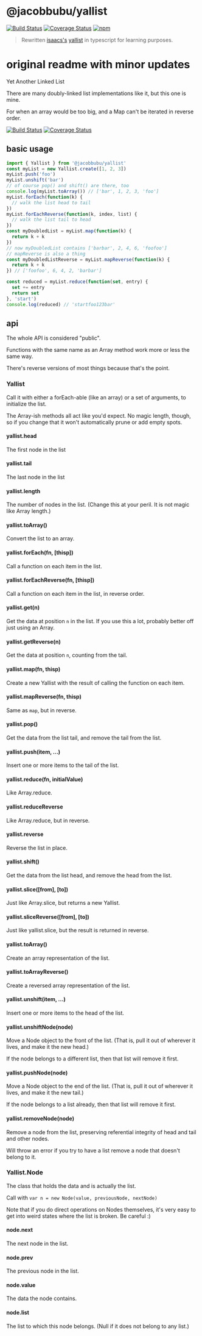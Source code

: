 # @jacobbubu/yallist

[![Build Status](https://travis-ci.org/jacobbubu/yallist.svg)](https://travis-ci.org/jacobbubu/yallist)
[![Coverage Status](https://coveralls.io/repos/github/jacobbubu/yallist/badge.svg)](https://coveralls.io/github/jacobbubu/yallist)
[![npm](https://img.shields.io/npm/v/@jacobbubu/yallist.svg)](https://www.npmjs.com/package/@jacobbubu/yallist/)

> Rewritten [isaacs's](http://blog.izs.me) [yallist](https://github.com/isaacs/yallist) in typescript for learning purposes.

# original readme with minor updates

Yet Another Linked List

There are many doubly-linked list implementations like it, but this
one is mine.

For when an array would be too big, and a Map can't be iterated in
reverse order.

[![Build Status](https://travis-ci.org/isaacs/yallist.svg?branch=master)](https://travis-ci.org/isaacs/yallist) [![Coverage Status](https://coveralls.io/repos/isaacs/yallist/badge.svg?service=github)](https://coveralls.io/github/isaacs/yallist)

## basic usage

```javascript
import { Yallist } from '@jacobbubu/yallist'
const myList = new Yallist.create([1, 2, 3])
myList.push('foo')
myList.unshift('bar')
// of course pop() and shift() are there, too
console.log(myList.toArray()) // ['bar', 1, 2, 3, 'foo']
myList.forEach(function(k) {
  // walk the list head to tail
})
myList.forEachReverse(function(k, index, list) {
  // walk the list tail to head
})
const myDoubledList = myList.map(function(k) {
  return k + k
})
// now myDoubledList contains ['barbar', 2, 4, 6, 'foofoo']
// mapReverse is also a thing
const myDoubledListReverse = myList.mapReverse(function(k) {
  return k + k
}) // ['foofoo', 6, 4, 2, 'barbar']

const reduced = myList.reduce(function(set, entry) {
  set += entry
  return set
}, 'start')
console.log(reduced) // 'startfoo123bar'
```

## api

The whole API is considered "public".

Functions with the same name as an Array method work more or less the
same way.

There's reverse versions of most things because that's the point.

### Yallist

Call it with either a forEach-able (like an array) or a set of
arguments, to initialize the list.

The Array-ish methods all act like you'd expect. No magic length,
though, so if you change that it won't automatically prune or add
empty spots.

#### yallist.head

The first node in the list

#### yallist.tail

The last node in the list

#### yallist.length

The number of nodes in the list. (Change this at your peril. It is
not magic like Array length.)

#### yallist.toArray()

Convert the list to an array.

#### yallist.forEach(fn, [thisp])

Call a function on each item in the list.

#### yallist.forEachReverse(fn, [thisp])

Call a function on each item in the list, in reverse order.

#### yallist.get(n)

Get the data at position `n` in the list. If you use this a lot,
probably better off just using an Array.

#### yallist.getReverse(n)

Get the data at position `n`, counting from the tail.

#### yallist.map(fn, thisp)

Create a new Yallist with the result of calling the function on each
item.

#### yallist.mapReverse(fn, thisp)

Same as `map`, but in reverse.

#### yallist.pop()

Get the data from the list tail, and remove the tail from the list.

#### yallist.push(item, ...)

Insert one or more items to the tail of the list.

#### yallist.reduce(fn, initialValue)

Like Array.reduce.

#### yallist.reduceReverse

Like Array.reduce, but in reverse.

#### yallist.reverse

Reverse the list in place.

#### yallist.shift()

Get the data from the list head, and remove the head from the list.

#### yallist.slice([from], [to])

Just like Array.slice, but returns a new Yallist.

#### yallist.sliceReverse([from], [to])

Just like yallist.slice, but the result is returned in reverse.

#### yallist.toArray()

Create an array representation of the list.

#### yallist.toArrayReverse()

Create a reversed array representation of the list.

#### yallist.unshift(item, ...)

Insert one or more items to the head of the list.

#### yallist.unshiftNode(node)

Move a Node object to the front of the list. (That is, pull it out of
wherever it lives, and make it the new head.)

If the node belongs to a different list, then that list will remove it
first.

#### yallist.pushNode(node)

Move a Node object to the end of the list. (That is, pull it out of
wherever it lives, and make it the new tail.)

If the node belongs to a list already, then that list will remove it
first.

#### yallist.removeNode(node)

Remove a node from the list, preserving referential integrity of head
and tail and other nodes.

Will throw an error if you try to have a list remove a node that
doesn't belong to it.

### Yallist.Node

The class that holds the data and is actually the list.

Call with `var n = new Node(value, previousNode, nextNode)`

Note that if you do direct operations on Nodes themselves, it's very
easy to get into weird states where the list is broken. Be careful :)

#### node.next

The next node in the list.

#### node.prev

The previous node in the list.

#### node.value

The data the node contains.

#### node.list

The list to which this node belongs. (Null if it does not belong to
any list.)
